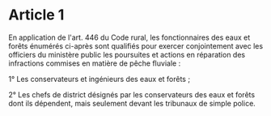 # Article 1

En application de l'art. 446 du Code rural, les fonctionnaires des eaux et forêts énumérés ci-après sont qualifiés pour exercer conjointement avec les officiers du ministère public les poursuites et actions en réparation des infractions commises en matière de pêche fluviale :

1° Les conservateurs et ingénieurs des eaux et forêts ;

2° Les chefs de district désignés par les conservateurs des eaux et forêts dont ils dépendent, mais seulement devant les tribunaux de simple police.

